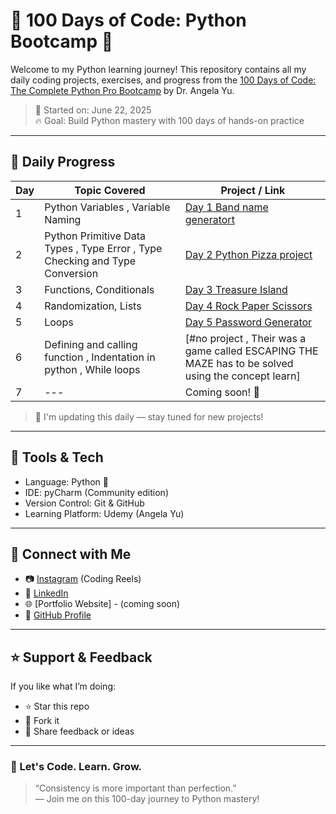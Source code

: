# 💯 100 Days of Code: Python Bootcamp 🚀

Welcome to my Python learning journey! This repository contains all my daily coding projects, exercises, and progress from the [100 Days of Code: The Complete Python Pro Bootcamp](https://www.udemy.com/course/100-days-of-code/) by Dr. Angela Yu.

> 📅 Started on: June 22, 2025  
> 🔥 Goal: Build Python mastery with 100 days of hands-on practice

---

## 📘 Daily Progress

| Day | Topic Covered | Project / Link |
|-----|---------------|----------------|
| 1 | Python Variables , Variable Naming | [Day 1 Band name generatort](https://github.com/SAYEEDHERE/Day_1--Band_name_generator) |
| 2 | Python Primitive Data Types , Type Error , Type Checking and Type Conversion | [Day 2 Python Pizza project](https://github.com/SAYEEDHERE/Day_2-_-Python_pizza_project-) |
| 3 | Functions, Conditionals | [Day 3 Treasure Island](https://github.com/SAYEEDHERE/Day_3-Puzzle-game) |
| 4 | Randomization, Lists | [Day 4 Rock Paper Scissors](https://github.com/SAYEEDHERE/Day_4-Rock-paper-scissors) |
| 5 | Loops | [Day 5 Password Generator](https://github.com/SAYEEDHERE/Day_5-password_generator) |
| 6 | Defining and calling function , Indentation in python , While loops | [#no project , Their was a game called ESCAPING THE MAZE has to be solved using the concept learn] |
| 7 | --- | Coming soon! 🎯 |

> 📌 I'm updating this daily — stay tuned for new projects!

---

## 🧰 Tools & Tech

- Language: Python 🐍
- IDE: pyCharm (Community edition)
- Version Control: Git & GitHub
- Learning Platform: Udemy (Angela Yu)

---

## 🔗 Connect with Me

- 📷 [Instagram](https://www.instagram.com/sayeedcodez/) (Coding Reels)
- 💼 [LinkedIn](https://www.linkedin.com/in/sayeed-here/)  
- 🌐 [Portfolio Website] - (coming soon)
- 🧠 [GitHub Profile](https://github.com/SAYEEDHERE)

---

## ⭐ Support & Feedback

If you like what I’m doing:
- ⭐ Star this repo
- 🍴 Fork it
- 📝 Share feedback or ideas

---

### 🚀 Let's Code. Learn. Grow.

> “Consistency is more important than perfection.”  
> ― Join me on this 100-day journey to Python mastery!




